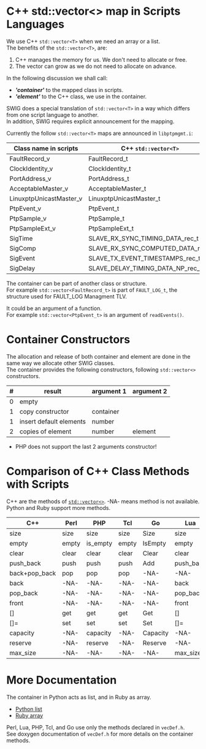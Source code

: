 <!-- SPDX-License-Identifier: GFDL-1.3-no-invariants-or-later
  -- SPDX-FileCopyrightText: Copyright © 2022 Erez Geva <ErezGeva2@gmail.com> -->
# C++ std::vector<> map in Scripts Languages

We use C++ `std::vector<T>` when we need an array or a list.  
The benefits of the `std::vector<T>`, are:

 1. C++ manages the memory for us. We don't need to allocate or free.
 1. The vector can grow as we do not need to allocate on advance.


In the following discussion we shall call:

  * ***'container'*** to the mapped class in scripts.
  * ***'element'*** to the C++ class, we use in the container.


SWIG does a special translation of `std::vector<T>` in a way which differs from one script language to another.  
In addition, SWIG requires explicit announcement for the mapping.

Currently the follow `std::vector<T>` maps are announced in `libptpmgmt.i`:

|Class name in scripts  |C++ `std::vector<T>`             |header |
|-----------------------|---------------------------------|-------|
|FaultRecord_v          |FaultRecord_t                    |types.h|
|ClockIdentity_v        |ClockIdentity_t                  |types.h|
|PortAddress_v          |PortAddress_t                    |types.h|
|AcceptableMaster_v     |AcceptableMaster_t               |types.h|
|LinuxptpUnicastMaster_v|LinuxptpUnicastMaster_t          |types.h|
|PtpEvent_v             |PtpEvent_t                       |ptp.h  |
|PtpSample_v            |PtpSample_t                      |ptp.h  |
|PtpSampleExt_v         |PtpSampleExt_t                   |ptp.h  |
|SigTime                |SLAVE_RX_SYNC_TIMING_DATA_rec_t  |sig.h  |
|SigComp                |SLAVE_RX_SYNC_COMPUTED_DATA_rec_t|sig.h  |
|SigEvent               |SLAVE_TX_EVENT_TIMESTAMPS_rec_t  |sig.h  |
|SigDelay               |SLAVE_DELAY_TIMING_DATA_NP_rec_t |sig.h  |


The container can be part of another class or structure.  
For example `std::vector<FaultRecord_t>` is part of `FAULT_LOG_t`, the structure used for FAULT_LOG Managment TLV.

It could be an argument of a function.  
For example `std::vector<PtpEvent_t>` is an argument of `readEvents()`.

# Container Constructors

The allocation and release of both container and element are done in the same way we allocate other SWIG classes.  
The container provides the following constructors, following `std::vector<>` constructors.

|#  |result                 |argument 1|argument 2|
|---|-----------------------|----------|----------|
|0  |empty                  |          |          |
|1  |copy constructor       |container |          |
|1  |insert default elements|number    |          |
|2  |copies of element      |number    |element   |

* PHP does not support the last 2 arguments constructor!

# Comparison of C++ Class Methods with Scripts  

C++ are the methods of [`std::vector<>`](https://en.cppreference.com/w/cpp/container/vector).
-NA- means method is not available.
Python and Ruby support more methods.

|C++          |Perl |PHP     |Tcl  |Go      |Lua      |Python   |Ruby    |
|-------------|-----|--------|-----|--------|---------|---------|--------|
|size         |size |size    |size |Size    |size     |size     |size    |
|empty        |empty|is_empty|empty|IsEmpty |empty    |empty    |empty?  |
|clear        |clear|clear   |clear|Clear   |clear    |clear    |clear   |
|push_back    |push |push    |push |Add     |push_back|push_back|push    |
|back+pop_back|pop  |pop     |pop  |-NA-    |-NA-     |pop      |pop     |
|back         |-NA- |-NA-    |-NA- |-NA-    |back     |back     |back    |
|pop_back     |-NA- |-NA-    |-NA- |-NA-    |pop_back |pop_back |-NA-    |
|front        |-NA- |-NA-    |-NA- |-NA-    |front    |front    |front   |
|[]           |get  |get     |get  |Get     |[]       |[]       |[]      |
|[]=          |set  |set     |set  |Set     |[]=      |[]=      |[]=     |
|capacity     |-NA- |capacity|-NA- |Capacity|-NA-     |capacity |capacity|
|reserve      |-NA- |reserve |-NA- |Reserve |-NA-     |reserve  |reserve |
|max_size     |-NA- |-NA-    |-NA- |-NA-    |max_size |-NA-     |-NA-    |

# More Documentation

The container in Python acts as list, and in Ruby as array.  

  * [Python list](https://docs.python.org/3/tutorial/datastructures.html)
  * [Ruby array](https://ruby-doc.org/core/Array.html)

Perl, Lua, PHP, Tcl, and Go use only the methods declared in `vecDef.h`.  
See doxygen documentation of `vecDef.h` for more details on the container methods.
